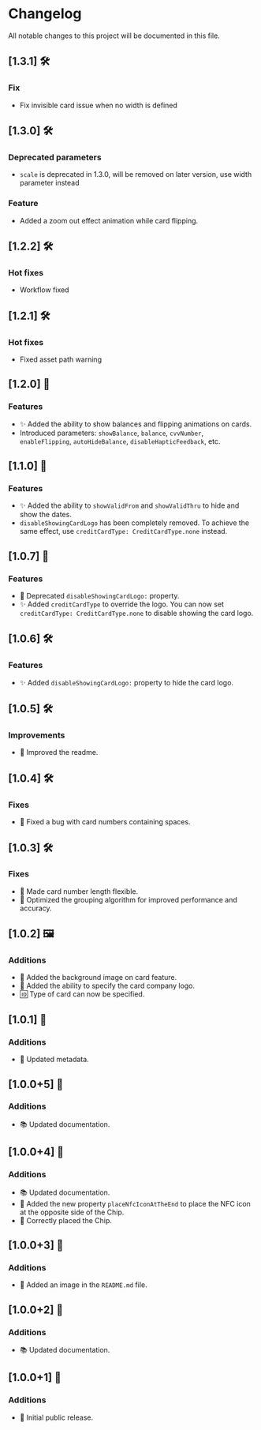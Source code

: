 # Changelog

All notable changes to this project will be documented in this file.

## [1.3.1] 🛠️

### Fix

- Fix invisible card issue when no width is defined

## [1.3.0] 🛠️

### Deprecated parameters

- `scale` is deprecated in 1.3.0, will be removed on later version, use width parameter instead

### Feature

- Added a zoom out effect animation while card flipping.

## [1.2.2] 🛠️

### Hot fixes

- Workflow fixed

## [1.2.1] 🛠️

### Hot fixes

- Fixed asset path warning

## [1.2.0] 🚀

### Features

- ✨ Added the ability to show balances and flipping animations on cards.
- Introduced parameters: `showBalance`, `balance`, `cvvNumber`, `enableFlipping`, `autoHideBalance`, `disableHapticFeedback`, etc.

## [1.1.0] 🚀

### Features

- ✨ Added the ability to `showValidFrom` and `showValidThru` to hide and show the dates.
- `disableShowingCardLogo` has been completely removed. To achieve the same effect, use `creditCardType: CreditCardType.none` instead.

## [1.0.7] 🔄

### Features

- 🚀 Deprecated `disableShowingCardLogo:` property.
- ✨ Added `creditCardType` to override the logo. You can now set `creditCardType: CreditCardType.none` to disable showing the card logo.

## [1.0.6] 🛠️

### Features

- ✨ Added `disableShowingCardLogo:` property to hide the card logo.

## [1.0.5] 🛠️

### Improvements

- 📝 Improved the readme.

## [1.0.4] 🛠️

### Fixes

- 🐛 Fixed a bug with card numbers containing spaces.

## [1.0.3] 🛠️

### Fixes

- 🐛 Made card number length flexible.
- 🚀 Optimized the grouping algorithm for improved performance and accuracy.

## [1.0.2] 🖼️

### Additions

- 📸 Added the background image on card feature.
- 🏢 Added the ability to specify the card company logo.
- 🆔 Type of card can now be specified.

## [1.0.1] 📗

### Additions

- 📝 Updated metadata.

## [1.0.0+5] 👏

### Additions

- 📚 Updated documentation.

## [1.0.0+4] 🚀

### Additions

- 📚 Updated documentation.
- 🎉 Added the new property `placeNfcIconAtTheEnd` to place the NFC icon at the opposite side of the Chip.
- 💄 Correctly placed the Chip.

## [1.0.0+3] 🎉

### Additions

- 📸 Added an image in the `README.md` file.

## [1.0.0+2] 📝

### Additions

- 📚 Updated documentation.

## [1.0.0+1] 🚀

### Additions

- 🎉 Initial public release.
